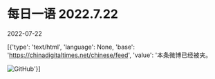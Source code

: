 # 每日一语 2022.7.22

2022-07-22

[{'type': 'text/html', 'language': None, 'base': 'https://chinadigitaltimes.net/chinese/feed', 'value': '本条微博已经被夹。

![GitHub](https://chinadigitaltimes.net/chinese/files/2022/07/7.22.jpg)'}]